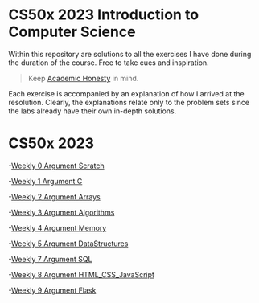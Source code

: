 # CS50x 2023 Introduction to Computer Science

Within this repository are solutions to all the exercises I have done during the duration of the course.
Free to take cues and inspiration.

> Keep [Academic Honesty](https://cs50.harvard.edu/x/2023/honesty/) in mind.

Each exercise is accompanied by an explanation of how I arrived at the resolution.
Clearly, the explanations relate only to the problem sets since the labs already have their own in-depth solutions.

# CS50x 2023

-[Weekly 0 Argument Scratch](https://github.com/Fechuli/CS50x_2023_Introduction_to_Computer_Science/tree/main/Weekly_0_Scratch)

-[Weekly 1 Argument C](https://github.com/Fechuli/CS50x_2023_Introduction_to_Computer_Science/tree/main/Weekly_1_C)

-[Weekly 2 Argument Arrays](https://github.com/Fechuli/CS50x_2023_Introduction_to_Computer_Science/tree/main/Weekly_2_Arrays)

-[Weekly 3 Argument Algorithms](https://github.com/Fechuli/CS50x_2023_Introduction_to_Computer_Science/tree/main/Weekly_3_Algorithms)

-[Weekly 4 Argument Memory](https://github.com/Fechuli/CS50x_2023_Introduction_to_Computer_Science/tree/main/Weekly_4_Memory)

-[Weekly 5 Argument DataStructures](https://github.com/Fechuli/CS50x_2023_Introduction_to_Computer_Science/tree/main/Weekly_5_DataStructures)

-[Weekly 7 Argument SQL](https://github.com/Fechuli/CS50x_2023_Introduction_to_Computer_Science/tree/main/Weekly_7_SQL)

-[Weekly 8 Argument HTML_CSS_JavaScript](https://github.com/Fechuli/CS50x_2023_Introduction_to_Computer_Science/tree/main/Weekly_8_HTML_CSS_JavaScript)

-[Weekly 9 Argument Flask](https://github.com/Fechuli/CS50x_2023_Introduction_to_Computer_Science/tree/main/Weekly_7_SQL)

